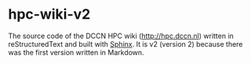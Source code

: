 # hpc-wiki-v2

The source code of the DCCN HPC wiki (http://hpc.dccn.nl) written in reStructuredText and built with [Sphinx](http://www.sphinx-doc.org). It is v2 (version 2) because there was the first version written in Markdown.

